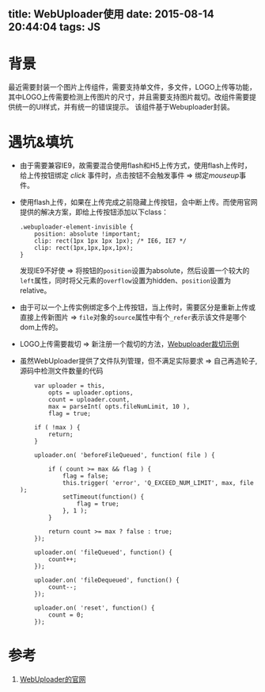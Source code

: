 title: WebUploader使用
date: 2015-08-14 20:44:04
tags: JS
---
# 背景
最近需要封装一个图片上传组件，需要支持单文件，多文件，LOGO上传等功能，
其中LOGO上传需要检测上传图片的尺寸，并且需要支持图片裁切。改组件需要提供统一的UI样式，并有统一的错误提示。
该组件基于Webuploader封装。

<!-- more -->

# 遇坑&填坑
-  由于需要兼容IE9，故需要混合使用flash和H5上传方式，使用flash上传时，给上传按钮绑定 *click* 事件时，点击按钮不会触发事件 => 绑定*mouseup*事件。

-  使用flash上传，如果在上传完成之前隐藏上传按钮，会中断上传。而使用官网提供的解决方案，即给上传按钮添加以下class：
    ```
    .webuploader-element-invisible {
        position: absolute !important;
        clip: rect(1px 1px 1px 1px); /* IE6, IE7 */
        clip: rect(1px,1px,1px,1px);
    }
    ```
    发现IE9不好使 => 将按钮的`position`设置为absolute，然后设置一个较大的`left`属性，同时将父元素的`overflow`设置为hidden、`position`设置为relative。

-  由于可以一个上传实例绑定多个上传按钮，当上传时，需要区分是重新上传或直接上传新图片 => `file`对象的`source`属性中有个`_refer`表示该文件是哪个dom上传的。

-  LOGO上传需要裁切 => 新注册一个裁切的方法，[Webuploader裁切示例](https://github.com/fex-team/webuploader/tree/master/examples/cropper)

-  虽然WebUploader提供了文件队列管理，但不满足实际要求 => 自己再造轮子, 源码中检测文件数量的代码

    ```
        var uploader = this,
            opts = uploader.options,
            count = uploader.count,
            max = parseInt( opts.fileNumLimit, 10 ),
            flag = true;

        if ( !max ) {
            return;
        }

        uploader.on( 'beforeFileQueued', function( file ) {

            if ( count >= max && flag ) {
                flag = false;
                this.trigger( 'error', 'Q_EXCEED_NUM_LIMIT', max, file );
                setTimeout(function() {
                    flag = true;
                }, 1 );
            }

            return count >= max ? false : true;
        });

        uploader.on( 'fileQueued', function() {
            count++;
        });

        uploader.on( 'fileDequeued', function() {
            count--;
        });

        uploader.on( 'reset', function() {
            count = 0;
        });
    ```

# 参考
1. [WebUploader的官网](http://fex.baidu.com/webuploader)
